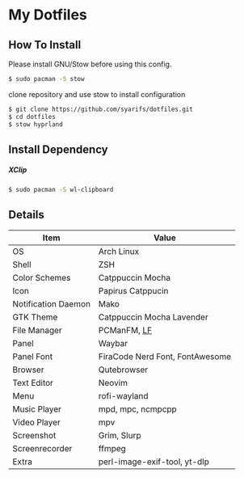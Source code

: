 # My Dotfiles

## How To Install

Please install GNU/Stow before using this config.

```bash
$ sudo pacman -S stow
```

clone repository and use stow to install configuration

```bash
$ git clone https://github.com/syarifs/dotfiles.git
$ cd dotfiles
$ stow hyprland
```

## Install Dependency

##### XClip

```bash
$ sudo pacman -S wl-clipboard
```

## Details

|	Item							 | Value																					|
|--------------------|------------------------------------------------|
| OS                 | Arch Linux																			|
| Shell							 | ZSH																						|
| Color Schemes      | Catppuccin Mocha																|
| Icon               | Papirus Catppucin																	|
| Notification Daemon| Mako																					|
| GTK Theme          | Catppuccin Mocha Lavender															|
| File Manager       | PCManFM, [LF](https://github.com/x/lf)					|
| Panel              | Waybar																				|
| Panel Font				 | FiraCode Nerd Font, FontAwesome															|
| Browser						 | Qutebrowser																		|
| Text Editor        | Neovim																					|
| Menu							 | rofi-wayland																						|
| Music Player       | mpd, mpc, ncmpcpp	 														|
| Video Player       | mpv																						|
| Screenshot         | Grim, Slurp																						|
| Screenrecorder		 | ffmpeg																					|
| Extra							 | perl-image-exif-tool, yt-dlp					|

